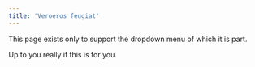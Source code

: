```yaml
---
title: 'Veroeros feugiat'
---
```


This page exists only to support the dropdown menu of which it is part.

Up to you really if this is for you.